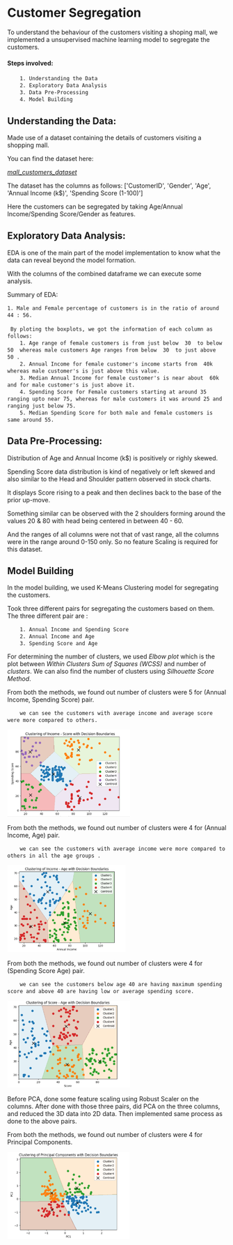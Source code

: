 
# Customer Segregation

To understand the behaviour of the customers visiting a shoping mall, we implemented a unsupervised machine learning model to segregate the customers.

#### Steps involved:

        1. Understanding the Data
        2. Exploratory Data Analysis
        3. Data Pre-Processing
        4. Model Building

## Understanding the Data:

Made use of a dataset containing the details of customers visiting a shopping mall.

You can find the dataset here:

[_mall_customers_dataset_](https://www.kaggle.com/datasets/vjchoudhary7/customer-segmentation-tutorial-in-python?select=Mall_Customers.csv)

The dataset has the columns as follows:
['CustomerID', 'Gender', 'Age', 'Annual Income (k$)',
'Spending Score (1-100)']

Here the customers can be segregated by taking Age/Annual Income/Spending Score/Gender as features. 
## Exploratory Data Analysis:

EDA is one of the main part of the model implementation to know what the data can reveal beyond the model formation.

With the columns of the combined dataframe we can execute some analysis.

Summary of EDA:

    1. Male and Female percentage of customers is in the ratio of around 44 : 56.

     By ploting the boxplots, we got the information of each column as follows:
        1. Age range of female customers is from just below  30  to below  50  whereas male customers Age ranges from below  30  to just above  50 .
        2. Annual Income for female customer's income starts from  40k  whereas male customer's is just above this value.
        3. Median Annual Income for female customer's is near about  60k  and for male customer's is just above it.
        4. Spending Score for Female customers starting at around 35 ranging upto near 75, whereas for male customers it was around 25 and ranging just below 75.
        5. Median Spending Score for both male and female customers is same around 55.
        
## Data Pre-Processing:

Distribution of Age and Annual Income (k$) is positively or righly skewed.

Spending Score data distribution is kind of negatively or left skewed and also similar to the Head and Shoulder pattern observed in stock charts.

It displays Score rising to a peak and then declines back to the base of the prior up-move.

Something similar can be observed with the 2 shoulders forming around the values 20 & 80 with head being centered in between 40 - 60.

And the ranges of all columns were not that of vast range, all the columns were in the range around 0-150 only. So no feature Scaling is required for this dataset.


## Model Building

In the model building, we used K-Means Clustering model for segregating the customers.

Took three different pairs for segregating the customers based on them. The three different pair are :

        1. Annual Income and Spending Score
        2. Annual Income and Age
        3. Spending Score and Age

For determining the number of clusters, we used _Elbow plot_ which is the plot between _Within Clusters Sum of Squares (WCSS)_ and number of _clusters_. We can also find the number of clusters using _Silhouette  Score Method_.

From both the methods, we found out number of clusters were 5 for (Annual Income, Spending Score) pair.

        we can see the customers with average income and average score were more compared to others.

<img src="images/income_score.png" height="200">

From both the methods, we found out number of clusters were 4 for (Annual Income, Age) pair.

        we can see the customers with average income were more compared to others in all the age groups .

<img src="images/income_age.png" height="200">


From both the methods, we found out number of clusters were 4 for (Spending Score Age) pair.

        we can see the customers below age 40 are having maximum spending score and above 40 are having low or average spending score.

<img src="images/score_age.png" height="200">

Before PCA, done some feature scaling using Robust Scaler on the columns. 
After done with those three pairs, did PCA on the three columns, and reduced the 3D data into 2D data. Then implemented same process as done to the above pairs.

From both the methods, we found out number of clusters were 4 for Principal Components.

<img src="images/pc1_pc2.png" height="200">





